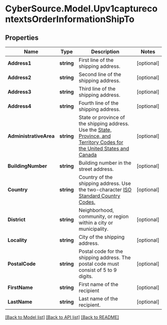 # CyberSource.Model.Upv1capturecontextsOrderInformationShipTo
## Properties

Name | Type | Description | Notes
------------ | ------------- | ------------- | -------------
**Address1** | **string** | First line of the shipping address.  | [optional] 
**Address2** | **string** | Second line of the shipping address.  | [optional] 
**Address3** | **string** | Third line of the shipping address.  | [optional] 
**Address4** | **string** | Fourth line of the shipping address. | [optional] 
**AdministrativeArea** | **string** | State or province of the shipping address.  Use the [State, Province, and Territory Codes for the United States and Canada](https://developer.cybersource.com/library/documentation/sbc/quickref/states_and_provinces.pdf)  | [optional] 
**BuildingNumber** | **string** | Building number in the street address.  | [optional] 
**Country** | **string** | Country of the shipping address.  Use the two-character [ISO Standard Country Codes.](http://apps.cybersource.com/library/documentation/sbc/quickref/countries_alpha_list.pdf)  | [optional] 
**District** | **string** | Neighborhood, community, or region within a city or municipality. | [optional] 
**Locality** | **string** | City of the shipping address.  | [optional] 
**PostalCode** | **string** | Postal code for the shipping address. The postal code must consist of 5 to 9 digits.  | [optional] 
**FirstName** | **string** | First name of the recipient | [optional] 
**LastName** | **string** | Last name of the recipient. | [optional] 

[[Back to Model list]](../README.md#documentation-for-models) [[Back to API list]](../README.md#documentation-for-api-endpoints) [[Back to README]](../README.md)

